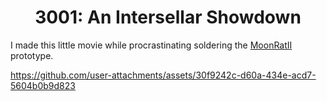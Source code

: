 <h1 align="center">3001: An Intersellar Showdown </h1>

I made this little movie while procrastinating soldering the [MoonRatII](https://github.com/PubInv/moonrat) prototype.




https://github.com/user-attachments/assets/30f9242c-d60a-434e-acd7-5604b0b9d823

